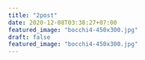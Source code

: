 ```yaml
---
title: "2post"
date: 2020-12-08T03:38:27+07:00
featured_image: "bocchi4-450x300.jpg"
draft: false
featured_image: "bocchi4-450x300.jpg"
---
```


